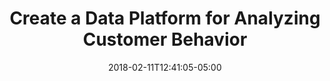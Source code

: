 ---
title: Create a Data Platform for Analyzing Customer Behavior
date: 2018-02-11T12:41:05-05:00
description: >
  VGM wanted to gain insight into the customer behavior of its visitors. This information was stored in various systems. For this, a central data platform had to be developed. I developed the ETL for local systems and APIs, provided and set up Azure environments, trained the staff and was responsible for the implementation of the project.
tags: 
  - Motion10
  - Azure SQL Database
  - Data Factory
  - Azure Blob Storage
  - Key Vault
duration: 3
client: Van Gogh Museum
role: Solution Architect
weight: 11
---